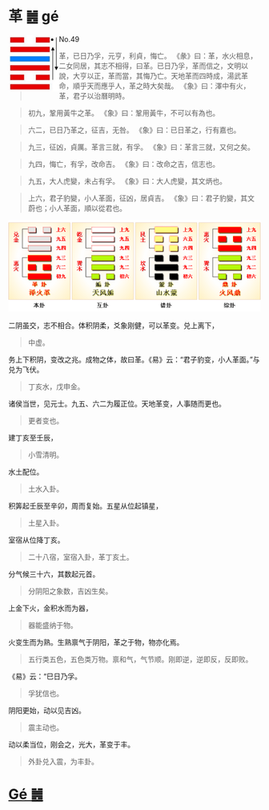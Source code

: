# 革 ䷰ gé

<img src="shapes/49.10.png" width="101" alt="革" align="left">

- No.49

> 革，已日乃孚，元亨，利貞，悔亡。
>《彖》曰：革，水火相息，二女同居，其志不相得，曰革。已日乃孚，革而信之，文明以說，大亨以正，革而當，其悔乃亡。天地革而四時成，湯武革命，順乎天而應乎人，革之時大矣哉。
>《象》曰：澤中有火，革，君子以治曆明時。

> 初九，鞏用黃牛之革。
>《象》曰：鞏用黃牛，不可以有為也。

> 六二，已日乃革之，征吉，无咎。
>《象》曰：已日革之，行有嘉也。

> 九三，征凶，貞厲。革言三就，有孚。
>《象》曰：革言三就，又何之矣。

> 九四，悔亡，有孚，改命吉。
>《象》曰：改命之吉，信志也。

> 九五，大人虎變，未占有孚。
>《象》曰：大人虎變，其文炳也。

> 上六，君子豹變，小人革面，征凶，居貞吉。
>《象》曰：君子豹變，其文蔚也；小人革面，順以從君也。

<img src="shapes/49.11.png">

二阴虽交，志不相合。体积阴柔，爻象刚健，可以革变。兑上离下，
> 中虚。

务上下积阴，变改之兆。成物之体，故曰革。《易》云：“君子豹变，小人革面。”与兑为飞伏。
> 丁亥水，戊申金。

诸侯当世，见元士。九五、六二为履正位。天地革变，人事随而更也。
> 更者变也。

建丁亥至壬辰，
> 小雪清明。

水土配位。
> 土水入卦。

积筭起壬辰至辛卯，周而复始。五星从位起镇星，
> 土星入卦。

室宿从位降丁亥。
> 二十八宿，室宿入卦，革丁亥土。

分气候三十六，其数起元首。
> 分阴阳之象数，吉凶生矣。

上金下火，金积水而为器，
> 器能盛纳于物。

火变生而为熟。生熟禀气于阴阳，革之于物，物亦化焉。
> 五行类五色，五色类万物。禀和气，气节顺。刚即逆，逆即反，反即败。

《易》云：“巳日乃孚。
> 孚犹信也。

阴阳更始，动以见吉凶。
> 震主动也。

动以柔当位，刚会之，光大，革变于丰。
> 外卦兑入震，为丰卦。

# [Gé ䷰](e99da9ge.md)
